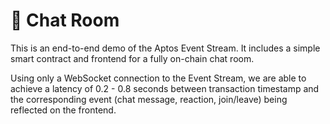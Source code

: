# 💬 Chat Room
This is an end-to-end demo of the Aptos Event Stream. It includes a simple smart contract and frontend for a fully on-chain chat room. 

Using only a WebSocket connection to the Event Stream, we are able to achieve a latency of 0.2 - 0.8 seconds between transaction timestamp and the corresponding event (chat message, reaction, join/leave) being reflected on the frontend. 
